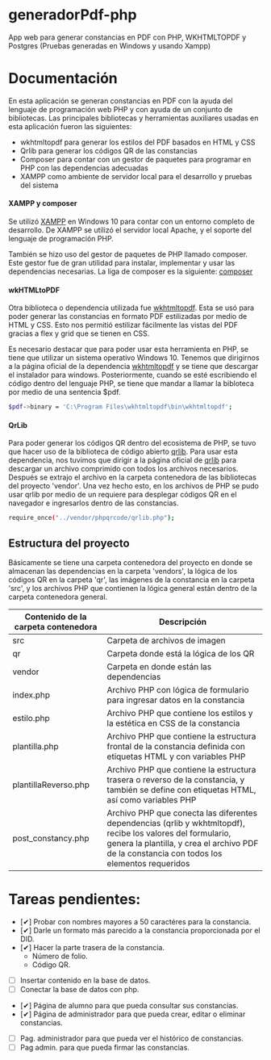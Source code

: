 # generadorPdf-php
App web para generar constancias en PDF con PHP, WKHTMLTOPDF y Postgres (Pruebas generadas en Windows y usando Xampp)


# Documentación


En esta aplicación se generan constancias en PDF con la ayuda del lenguaje de programación web PHP y con ayuda de un conjunto de bibliotecas. Las principales bibliotecas y herramientas auxiliares usadas en esta aplicación fueron las siguientes:

- wkhtmltopdf para generar los estilos del PDF basados en HTML y CSS
- Qrlib para generar los códigos QR de las constancias
- Composer para contar con un gestor de paquetes para programar en PHP con las dependencias adecuadas
- XAMPP como ambiente de servidor local para el desarrollo y pruebas del sistema


#### XAMPP y composer


Se utilizó [XAMPP](https://www.apachefriends.org/download.html) en Windows 10 para contar con un entorno completo de desarrollo. De XAMPP se utilizó el servidor local Apache, y el soporte del lenguaje de programación PHP.

También se hizo uso del gestor de paquetes de PHP llamado composer. Este gestor fue de gran utilidad para instalar, implementar y usar las dependencias necesarias. La liga de composer es la siguiente: [composer](https://getcomposer.org/)


#### wkHTMLtoPDF


Otra biblioteca o dependencia utilizada fue [wkhtmltopdf](https://wkhtmltopdf.org/). Esta se usó para poder generar las constancias en formato PDF estilizadas por medio de HTML y CSS. Esto nos permitió estilizar fácilmente las vistas del PDF gracias a flex y grid que se tienen en CSS.

Es necesario destacar que para poder usar esta herramienta en PHP, se tiene que utilizar un sistema operativo Windows 10. Tenemos que dirigirnos a la página oficial de la dependencia  [wkhtmltopdf](https://wkhtmltopdf.org/) y se tiene que descargar el instalador para windows. Posteriormente, cuando se esté escribiendo el código dentro del lenguaje PHP, se tiene que mandar a llamar la bibloteca por medio de una sentencia $pdf. 

```sh
$pdf->binary = 'C:\Program Files\wkhtmltopdf\bin\wkhtmltopdf';
```


#### QrLib


Para poder generar los códigos QR dentro del ecosistema de PHP, se tuvo que hacer uso de la biblioteca de código abierto [qrlib](https://phpqrcode.sourceforge.net/). Para usar esta dependencia, nos tuvimos que dirigir a la página oficial de [qrlib](https://phpqrcode.sourceforge.net/) para descargar un archivo comprimido con todos los archivos necesarios. Después se extrajo el archivo en la carpeta contenedora de las bibliotecas del proyecto 'vendor'. Una vez hecho esto, en los archivos de PHP se pudo usar qrlib por medio de un requiere para desplegar códigos QR en el navegador e ingresarlos dentro de las constancias.

```sh
require_once("../vendor/phpqrcode/qrlib.php");
```


## Estructura del proyecto


Básicamente se tiene una carpeta contenedora del proyecto en donde se almacenan las dependencias en la carpeta 'vendors', la lógica de los códigos QR en la carpeta 'qr', las imágenes de la constancia en la carpeta 'src', y los archivos PHP que contienen la lógica general están dentro de la carpeta contenedora general.

| Contenido de la carpeta contenedora | Descripción |
| ------ | ------ |
| src | Carpeta de archivos de imagen |
| qr | Carpeta donde está la lógica de los QR |
| vendor | Carpeta en donde están las dependencias |
| index.php | Archivo PHP con lógica de formulario para ingresar datos en la constancia |
| estilo.php | Archivo PHP que contiene los estilos y la estética en CSS de la constancia |
| plantilla.php | Archivo PHP que contiene la estructura frontal de la constancia definida con etiquetas HTML y con variables PHP|
| plantillaReverso.php | Archivo PHP que contiene la estructura trasera o reverso de la constancia, y también se define con etiquetas HTML, así como variables PHP |
| post_constancy.php | Archivo PHP que conecta las diferentes dependencias (qrlib y wkhtmltopdf), recibe los valores del formulario, genera la plantilla, y crea el archivo PDF de la constancia con todos los elementos requeridos |



# Tareas pendientes:
- [✔] Probar con nombres mayores a 50 caractéres para la constancia.
- [✔] Darle un formato más parecido a la constancia proporcionada por el DID.
- [✔] Hacer la parte trasera de la constancia.
    - Número de folio.
    - Código QR.
- [ ] Insertar contenido en la base de datos.
- [ ] Conectar la base de datos con php.
- [✔] Página de alumno para que pueda consultar sus constancias.
- [✔] Página de administrador para que pueda crear, editar o eliminar constancias.
- [ ] Pag. administrador para que pueda ver el histórico de constancias.
- [ ] Pag admin. para que pueda firmar las constancias.
